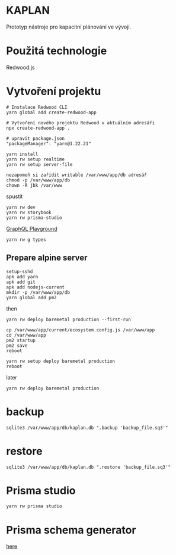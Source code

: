 # KAPLAN
Prototyp nástroje pro kapacitní plánování ve vývoji.

# Použitá technologie

Redwood.js

# Vytvoření projektu

```
# Instalace Redwood CLI
yarn global add create-redwood-app

# Vytvoření nového projektu Redwood v aktuálním adresáři
npx create-redwood-app .

# upravit package.json
"packageManager": "yarn@1.22.21"

yarn install
yarn rw setup realtime
yarn rw setup server-file

nezapomeň si zařídit writable /var/www/app/db adresář
chmod -p /var/www/app/db
chown -R jbk /var/www
```

spustit

```
yarn rw dev
yarn rw storybook
yarn rw prisma-studio
```
[GraphQL Playground](http://localhost:8911/graphql)

```
yarn rw g types
```

## Prepare alpine server

```
setup-sshd
apk add yarn
apk add git
apk add nodejs-current
mkdir -p /var/www/app/db
yarn global add pm2
```
then

```
yarn rw deploy baremetal production --first-run

cp /var/www/app/current/ecosystem.config.js /var/www/app
cd /var/www/app
pm2 startup
pm2 save
reboot

yarn rw setup deploy baremetal production
reboot
```

later

```
yarn rw deploy baremetal production
```

# backup

```
sqlite3 /var/www/app/db/kaplan.db ".backup 'backup_file.sq3'"
```

# restore

```
sqlite3 /var/www/app/db/kaplan.db ".restore 'backup_file.sq3'"
```

# Prisma studio
```
yarn rw prisma studio
```

# Prisma schema generator

[here](https://prisma-editor.vercel.app/schema/4154)
